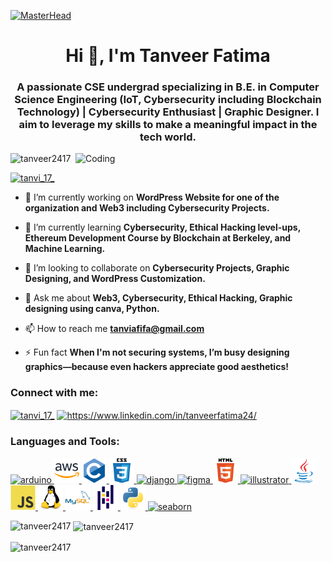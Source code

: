 [![MasterHead](https://vivago.ai/favorite?activeTab=wink)](https://vivago.ai/favorite?activeTab=wink)

<h1 align="center">Hi 👋, I'm Tanveer Fatima</h1>
<h3 align="center">A passionate CSE undergrad specializing in B.E. in Computer Science Engineering (IoT, Cybersecurity including Blockchain Technology) | Cybersecurity Enthusiast | Graphic Designer. I aim to leverage my skills to make a meaningful impact in the tech world.</h3>
<img align="right" alt="Coding" width="400" src="https://images.wallpapersden.com/image/download/anonymous-hacker-working_bGllZ2mUmZqaraWkpJRobWllrWdpZWU.jpg">

<p align="left"> <img src="https://komarev.com/ghpvc/?username=tanveer2417&label=Profile%20views&color=0e75b6&style=flat" alt="tanveer2417" /> </p>

<p align="left"> <a href="https://twitter.com/tanvi_17_" target="blank"><img src="https://img.shields.io/twitter/follow/tanvi_17_?logo=twitter&style=for-the-badge" alt="tanvi_17_" /></a> </p>

- 🔭 I’m currently working on **WordPress Website for one of the organization and Web3 including Cybersecurity Projects.**

- 🌱 I’m currently learning **Cybersecurity, Ethical Hacking level-ups, Ethereum Development Course by Blockchain at Berkeley, and Machine Learning.**

- 👯 I’m looking to collaborate on **Cybersecurity Projects, Graphic Designing, and WordPress Customization.**

- 💬 Ask me about **Web3, Cybersecurity, Ethical Hacking, Graphic designing using canva, Python.**

- 📫 How to reach me **tanviafifa@gmail.com**

- ⚡ Fun fact **When I'm not securing systems, I’m busy designing graphics—because even hackers appreciate good aesthetics!**

<h3 align="left">Connect with me:</h3>
<p align="left">
<a href="https://twitter.com/tanvi_17_" target="blank"><img align="center" src="https://raw.githubusercontent.com/rahuldkjain/github-profile-readme-generator/master/src/images/icons/Social/twitter.svg" alt="tanvi_17_" height="30" width="40" /></a>
<a href="https://linkedin.com/in/https://www.linkedin.com/in/tanveerfatima24/" target="blank"><img align="center" src="https://raw.githubusercontent.com/rahuldkjain/github-profile-readme-generator/master/src/images/icons/Social/linked-in-alt.svg" alt="https://www.linkedin.com/in/tanveerfatima24/" height="30" width="40" /></a>
</p>

<h3 align="left">Languages and Tools:</h3>
<p align="left"> <a href="https://www.arduino.cc/" target="_blank" rel="noreferrer"> <img src="https://cdn.worldvectorlogo.com/logos/arduino-1.svg" alt="arduino" width="40" height="40"/> </a> <a href="https://aws.amazon.com" target="_blank" rel="noreferrer"> <img src="https://raw.githubusercontent.com/devicons/devicon/master/icons/amazonwebservices/amazonwebservices-original-wordmark.svg" alt="aws" width="40" height="40"/> </a> <a href="https://www.cprogramming.com/" target="_blank" rel="noreferrer"> <img src="https://raw.githubusercontent.com/devicons/devicon/master/icons/c/c-original.svg" alt="c" width="40" height="40"/> </a> <a href="https://www.w3schools.com/css/" target="_blank" rel="noreferrer"> <img src="https://raw.githubusercontent.com/devicons/devicon/master/icons/css3/css3-original-wordmark.svg" alt="css3" width="40" height="40"/> </a> <a href="https://www.djangoproject.com/" target="_blank" rel="noreferrer"> <img src="https://cdn.worldvectorlogo.com/logos/django.svg" alt="django" width="40" height="40"/> </a> <a href="https://www.figma.com/" target="_blank" rel="noreferrer"> <img src="https://www.vectorlogo.zone/logos/figma/figma-icon.svg" alt="figma" width="40" height="40"/> </a> <a href="https://www.w3.org/html/" target="_blank" rel="noreferrer"> <img src="https://raw.githubusercontent.com/devicons/devicon/master/icons/html5/html5-original-wordmark.svg" alt="html5" width="40" height="40"/> </a> <a href="https://www.adobe.com/in/products/illustrator.html" target="_blank" rel="noreferrer"> <img src="https://www.vectorlogo.zone/logos/adobe_illustrator/adobe_illustrator-icon.svg" alt="illustrator" width="40" height="40"/> </a> <a href="https://www.java.com" target="_blank" rel="noreferrer"> <img src="https://raw.githubusercontent.com/devicons/devicon/master/icons/java/java-original.svg" alt="java" width="40" height="40"/> </a> <a href="https://developer.mozilla.org/en-US/docs/Web/JavaScript" target="_blank" rel="noreferrer"> <img src="https://raw.githubusercontent.com/devicons/devicon/master/icons/javascript/javascript-original.svg" alt="javascript" width="40" height="40"/> </a> <a href="https://www.linux.org/" target="_blank" rel="noreferrer"> <img src="https://raw.githubusercontent.com/devicons/devicon/master/icons/linux/linux-original.svg" alt="linux" width="40" height="40"/> </a> <a href="https://www.mysql.com/" target="_blank" rel="noreferrer"> <img src="https://raw.githubusercontent.com/devicons/devicon/master/icons/mysql/mysql-original-wordmark.svg" alt="mysql" width="40" height="40"/> </a> <a href="https://pandas.pydata.org/" target="_blank" rel="noreferrer"> <img src="https://raw.githubusercontent.com/devicons/devicon/2ae2a900d2f041da66e950e4d48052658d850630/icons/pandas/pandas-original.svg" alt="pandas" width="40" height="40"/> </a> <a href="https://www.python.org" target="_blank" rel="noreferrer"> <img src="https://raw.githubusercontent.com/devicons/devicon/master/icons/python/python-original.svg" alt="python" width="40" height="40"/> </a> <a href="https://seaborn.pydata.org/" target="_blank" rel="noreferrer"> <img src="https://seaborn.pydata.org/_images/logo-mark-lightbg.svg" alt="seaborn" width="40" height="40"/> </a> </p>

<p><img align="left" src="https://github-readme-stats.vercel.app/api/top-langs?username=tanveer2417&show_icons=true&locale=en&layout=compact" alt="tanveer2417" /></p>

<p>&nbsp;<img align="center" src="https://github-readme-stats.vercel.app/api?username=tanveer2417&show_icons=true&locale=en" alt="tanveer2417" /></p>

<p><img align="center" src="https://github-readme-streak-stats.herokuapp.com/?user=tanveer2417&" alt="tanveer2417" /></p>
